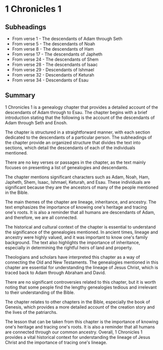 # 1 Chronicles 1

## Subheadings

* From verse 1 - The descendants of Adam through Seth
* From verse 5 - The descendants of Noah
* From verse 8 - The descendants of Ham
* From verse 17 - The descendants of Japheth
* From verse 24 - The descendants of Shem
* From verse 28 - The descendants of Isaac
* From verse 29 - Descendants of Ishmael
* From verse 32 - Descendants of Keturah
* From verse 34 - Descendants of Esau

## Summary

1 Chronicles 1 is a genealogy chapter that provides a detailed account of the descendants of Adam through to Esau. The chapter begins with a brief introduction stating that the following is the account of the descendants of Adam through Seth and Enosh.

The chapter is structured in a straightforward manner, with each section dedicated to the descendants of a particular person. The subheadings of the chapter provide an organized structure that divides the text into sections, which detail the descendants of each of the individuals mentioned.

There are no key verses or passages in the chapter, as the text mainly focuses on presenting a list of genealogies and descendants.

The chapter mentions significant characters such as Adam, Noah, Ham, Japheth, Shem, Isaac, Ishmael, Keturah, and Esau. These individuals are significant because they are the ancestors of many of the people mentioned in the Bible.

The main themes of the chapter are lineage, inheritance, and ancestry. The text emphasizes the importance of knowing one's heritage and tracing one's roots. It is also a reminder that all humans are descendants of Adam, and therefore, we are all connected.

The historical and cultural context of the chapter is essential to understand the significance of the genealogies mentioned. In ancient times, lineage and ancestry were highly valued, and it was important to know one's family background. The text also highlights the importance of inheritance, especially in determining the rightful heirs of land and property.

Theologians and scholars have interpreted this chapter as a way of connecting the Old and New Testaments. The genealogies mentioned in this chapter are essential for understanding the lineage of Jesus Christ, which is traced back to Adam through Abraham and David.

There are no significant controversies related to this chapter, but it is worth noting that some people find the lengthy genealogies tedious and irrelevant to their understanding of the Bible.

The chapter relates to other chapters in the Bible, especially the book of Genesis, which provides a more detailed account of the creation story and the lives of the patriarchs.

The lesson that can be taken from this chapter is the importance of knowing one's heritage and tracing one's roots. It is also a reminder that all humans are connected through our common ancestry. Overall, 1 Chronicles 1 provides a vital historical context for understanding the lineage of Jesus Christ and the importance of tracing one's lineage.